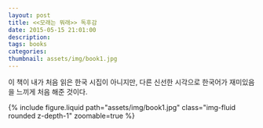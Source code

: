 ```yaml
---
layout: post
title: <<모래는 뭐래>> 독후감
date: 2015-05-15 21:01:00
description: 
tags: books
categories: 
thumbnail: assets/img/book1.jpg
---
```


이 책이 내가 처음 읽은 한국 시집이 아니지만, 다른 신선한 시각으로 한국어가 재미있음을 느끼게 처음 해준 것이다.

<div>
  {% include figure.liquid path="assets/img/book1.jpg" class="img-fluid rounded z-depth-1" zoomable=true %}
</div>
